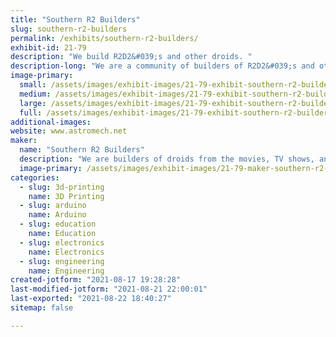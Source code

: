 ```yaml
---
title: "Southern R2 Builders"
slug: southern-r2-builders
permalink: /exhibits/southern-r2-builders/
exhibit-id: 21-79
description: "We build R2D2&#039;s and other droids. "
description-long: "We are a community of builders of R2D2&#039;s and other droids from the major Sci-Fi franchises. "
image-primary: 
  small: /assets/images/exhibit-images/21-79-exhibit-southern-r2-builders-southern-r2-builders-small.jpg
  medium: /assets/images/exhibit-images/21-79-exhibit-southern-r2-builders-southern-r2-builders-medium.jpg
  large: /assets/images/exhibit-images/21-79-exhibit-southern-r2-builders-southern-r2-builders-large.jpg
  full: /assets/images/exhibit-images/21-79-exhibit-southern-r2-builders-southern-r2-builders-full.jpg
additional-images: 
website: www.astromech.net
maker: 
  name: "Southern R2 Builders"
  description: "We are builders of droids from the movies, TV shows, and Expanded Universe. "
  image-primary: /assets/images/exhibit-images/21-79-maker-southern-r2-builders-r2-club-logo-medium.png
categories: 
  - slug: 3d-printing
    name: 3D Printing
  - slug: arduino
    name: Arduino
  - slug: education
    name: Education
  - slug: electronics
    name: Electronics
  - slug: engineering
    name: Engineering
created-jotform: "2021-08-17 19:28:28"
last-modified-jotform: "2021-08-21 22:00:01"
last-exported: "2021-08-22 18:40:27"
sitemap: false

---
```

